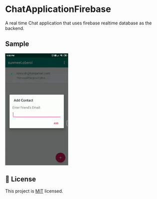 # ChatApplicationFirebase
A real time Chat application that uses firebase realtime database as the backend.

## Sample

<img src="images/Sample.gif" width=40% alt="Demonstration GIF">

## 📝 License

This project is [MIT](LICENSE) licensed.